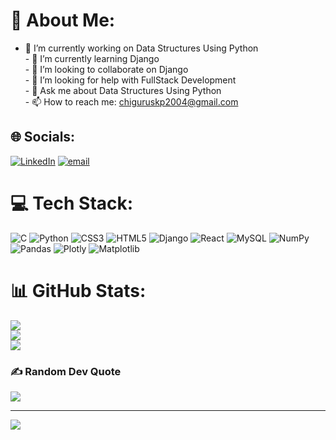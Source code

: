 # 💫 About Me:
- 🔭 I’m currently working on Data Structures Using Python<br>- 🌱 I’m currently learning Django<br>- 👯 I’m looking to collaborate on Django <br>- 🤔 I’m looking for help with FullStack Development<br>- 💬 Ask me about Data Structures Using Python<br>- 📫 How to reach me: chiguruskp2004@gmail.com<br>


## 🌐 Socials:
[![LinkedIn](https://img.shields.io/badge/LinkedIn-%230077B5.svg?logo=linkedin&logoColor=white)](https://linkedin.com/in/chsakethkumar) [![email](https://img.shields.io/badge/Email-D14836?logo=gmail&logoColor=white)](mailto:chiguruskp2004@gmail.com) 

# 💻 Tech Stack:
![C](https://img.shields.io/badge/c-%2300599C.svg?style=flat&logo=c&logoColor=white) ![Python](https://img.shields.io/badge/python-3670A0?style=flat&logo=python&logoColor=ffdd54) ![CSS3](https://img.shields.io/badge/css3-%231572B6.svg?style=flat&logo=css3&logoColor=white) ![HTML5](https://img.shields.io/badge/html5-%23E34F26.svg?style=flat&logo=html5&logoColor=white) ![Django](https://img.shields.io/badge/django-%23092E20.svg?style=flat&logo=django&logoColor=white) ![React](https://img.shields.io/badge/react-%2320232a.svg?style=flat&logo=react&logoColor=%2361DAFB) ![MySQL](https://img.shields.io/badge/mysql-4479A1.svg?style=flat&logo=mysql&logoColor=white) ![NumPy](https://img.shields.io/badge/numpy-%23013243.svg?style=flat&logo=numpy&logoColor=white) ![Pandas](https://img.shields.io/badge/pandas-%23150458.svg?style=flat&logo=pandas&logoColor=white) ![Plotly](https://img.shields.io/badge/Plotly-%233F4F75.svg?style=flat&logo=plotly&logoColor=white) ![Matplotlib](https://img.shields.io/badge/Matplotlib-%23ffffff.svg?style=flat&logo=Matplotlib&logoColor=black)
# 📊 GitHub Stats:
![](https://github-readme-stats.vercel.app/api?username=SakethKumar100&theme=blueberry&hide_border=false&include_all_commits=false&count_private=false)<br/>
![](https://nirzak-streak-stats.vercel.app/?user=SakethKumar100&theme=blueberry&hide_border=false)<br/>
![](https://github-readme-stats.vercel.app/api/top-langs/?username=SakethKumar100&theme=blueberry&hide_border=false&include_all_commits=false&count_private=false&layout=compact)

### ✍️ Random Dev Quote
![](https://quotes-github-readme.vercel.app/api?type=horizontal&theme=radical)

---
[![](https://visitcount.itsvg.in/api?id=SakethKumar100&icon=0&color=0)](https://visitcount.itsvg.in)

<!-- Proudly created with GPRM ( https://gprm.itsvg.in ) -->
